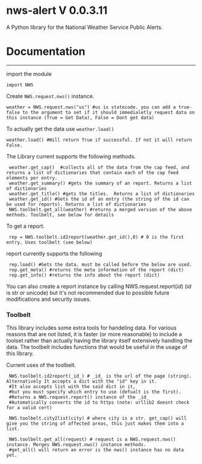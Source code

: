 # nws-alert V 0.0.3.11

A Python library for the National Weather Service Public Alerts. 




# Documentation
---

import the module

    import NWS

Create `NWS.request.nws()` instance.

    weather = NWS.request.nws("us") #us is statecode. you can add a true-false to the argument to set if it should immedialetly request data on this instance (True = Get Data), False = Dont get data)

To actually get the data use `weather.load()`

    weather.load() #Will return True if successful. If not it will return False.

The Library current supports the following methods.
    

     weather.get_cap()  #collects all of the data from the cap feed, and returns a list of dictionaries that contain each of the cap feed elements per entry.
     weather.get_summary() #gets the summary of an report. Returns a list of dictionaries 
     weather.get_title() #gets the titles.  Returns a list of dictionaries 
     weather.get_id() #Gets the id of an entry (the string of the id can be used for reports). Returns a list of dictionaries 
     NWS.toolbelt.get_all(weather) #returns a merged version of the above methods. Toolbelt, see below for details
	
To get a report. 

     rep = NWS.toolbelt.id2report(weather.get_id(),0) # 0 is the first entry. Uses toolbelt (see below)

report currently supports the following

     rep.load() #Gets the data. must be called before the below are used.
     rep.get_meta() #returns the meta information of the report (dict)
     rep.get_info() #returns the info about the report (dict)

You can also create a report instance by calling NWS.request.report(_id_) (_id_ is str or unicode) but it's not recommended due to possible future modifications and security issues.

### Toolbelt

This library includes some extra tools for handeling data. For various reasons that are not listed, it is faster (or more reasonable) to include a toolset rather than actually having the library itself extensively handling the data. The toolbelt includes functions that would be useful in the usage of this library.

Current uses of the toolbelt.
     
     NWS.toolbelt.id2report(_id_) # _id_ is the url of the page (string). Alternatively It accepts a dict with the "id" key in it. 
     #It also accepts list with the said dict in it, 
     #but you must specify which entry to use (defualt is the first). 
     #Returns a NWS.request.report() instance of the _id_
     #Automatically converts the id to https (note: urllib2 doesnt check for a valid cert)

     NWS.toolbelt.city2list(city) # where city is a str. get_cap() will give you the string of affected areas, this just makes them into a list.

     NWS.toolbelt.get_all(request) # request is a NWS.request.nws() instance. Merges NWS.request.nws() instance methods.
     #get_all() will return an error is the nws() instance has no data yet.

